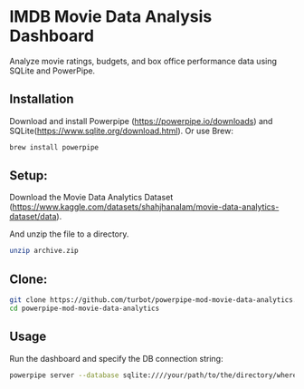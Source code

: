 # IMDB Movie Data Analysis Dashboard

Analyze movie ratings, budgets, and box office performance data using SQLite and PowerPipe.

## Installation

Download and install Powerpipe (https://powerpipe.io/downloads) and SQLite(https://www.sqlite.org/download.html). Or use Brew:

```sh
brew install powerpipe
```

## Setup:

Download the Movie Data Analytics Dataset (https://www.kaggle.com/datasets/shahjhanalam/movie-data-analytics-dataset/data).

And unzip the file to a directory.

```sh
unzip archive.zip
```

## Clone:

```sh
git clone https://github.com/turbot/powerpipe-mod-movie-data-analytics.git
cd powerpipe-mod-movie-data-analytics
```

## Usage

Run the dashboard and specify the DB connection string:

```sh
powerpipe server --database sqlite:////your/path/to/the/directory/where/you/unzipped/the/dataset/movie.sqlite
```